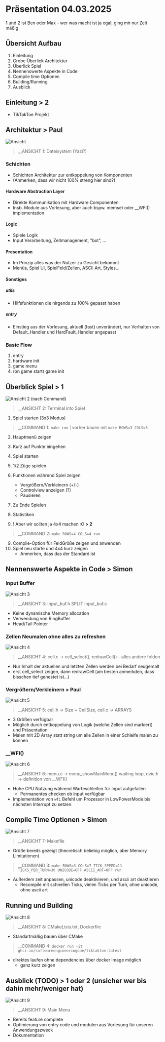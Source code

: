 # Präsentation 04.03.2025
1 und 2 ist Ben oder Max - wer was macht ist ja egal, ging mir nur Zeit mäßig

## Übersicht Aufbau
1. Einleitung
2. Grobe Überlick Architektur
2. Überlick Spiel
4. Nennenswerte Aspekte in Code
5. Compile time Optionen
6. Building/Running
7. Ausblick

## Einleitung > 2

- TikTakToe Projekt

## Architektur > Paul
![Ansicht](https://github.com/user-attachments/assets/ac9f3c44-f19c-4fc7-9869-ddfb3f9d6aef)
> __ANSICHT 1: Dateisystem (Yazi?) 
### Schichten
- Schichten Architektur zur entkoppelung von Komponenten
- (Anmerken, dass wir nicht 100% streng hier sind?)
#### Hardware Abstraction Layer
- Direkte Kommunikation mit Hardware Componenten
- Insb. Module aus Vorlesung, aber auch bspw. memset oder __WFI() implementation

#### Logic
- Spiele Logik
- Input Verarbeitung, Zeitmanagement, "bot", ...

#### Presentation
- Im Prinzip alles was der Nutzer zu Gesicht bekommt
- Menüs, Spiel UI, SpielFeld/Zellen, ASCII Art, Styles...

#### Sonstiges
##### utils
- Hilfsfunktionen die nirgends zu 100% gepasst haben

##### entry
- Einstieg aus der Vorlesung, aktuell (fast) unverändert, nur Verhalten von Default_Handler und HardFault_Handler angepasst

### Basic Flow
1. entry
2. hardware init
3. game menu
4. (on game start) game init

## Überblick Spiel > 1
![Ansicht 2 (nach Command)](https://github.com/user-attachments/assets/d39ecbd4-a50f-4ada-a90f-785c7575cd6c)
> __ANSICHT 2: Terminal into Spiel
1. Spiel starten (3x3 Modus) 
> __COMMAND 1: `make run` | vorher bauen mit `make ROWS=3 COLS=3` 
2. Hauptmenü zeigen
3. Kurz auf Punkte eingehen
4. Spiel starten
5. 1/2 Züge spielen
6. Funktionen während Spiel zeigen
    - Vergrößern/Verkleinern (+/-)
    - Controlview anzeigen (?)
    - Pausieren
7. Zu Ende Spielen
9. Statistiken

8. ! Aber wir sollten ja 4x4 machen :O **> 2** 
> __COMMAND 2: `make ROWS=4 COLS=4 run`

9. Compile-Option für FeldGröße zeigen und anwenden
10. Spiel neu starte und 4x4 kurz zeigen
    - Anmerken, dass das der Standard ist

## Nennenswerte Aspekte in Code > Simon
### Input Buffer
![Ansicht 3](https://github.com/user-attachments/assets/81c768e4-9a55-4dc6-b9ba-6c49737d4c8e)
> __ANSICHT 3: input_buf.h SPLIT input_buf.c
- Keine dynamische Memory allocation
- Verwendung von RingBuffer
- Head/Tail Pointer

### Zellen Neumalen ohne alles zu refreshen
![Ansicht 4](https://github.com/user-attachments/assets/b5082a71-1cc1-4ac8-9c3d-c77e437d55df)
> __ANSICHT 4: cell.c -> cell_select(), redrawCell() - alles andere folden
- Nur Inhalt der aktuellen und letzten Zellen werden bei Bedarf neugemalt
- erst cell_select zeigen, dann redrawCell (am besten anmerkden, dass bisschen tief genestet ist...)

### Vergrößern/Verkleinern > Paul
![Ansicht 5](https://github.com/user-attachments/assets/955efb78-c715-4db2-a573-dfee62834321)
> __ANSICHT 5: cell.h -> Size + CellSize, cell.c -> ARRAYS
- 3 Größen verfügbar
- Möglich durch entkoppelung von Logik (welche Zellen sind markiert) und Präsentation
- Malen mit 2D Array statt string um alle Zellen in einer Schleife malen zu können

### __WFI()
![Ansicht 6](https://github.com/user-attachments/assets/8eefa502-3e72-44d7-bc14-799ebcd7061d)
> _\_ANSICHT 6: menu.c -> menu_showMainMenu() waiting loop, nvic.h -> definition von __WFI()
- Hohe CPU Nutzung während Warteschleifen für Input aufgefallen
    - Permanentes checken ob input verfügbar
- Implementation von `wfi` Befehl um Prozessor in LowPowerMode bis nächsten Interrupt zu setzen

## Compile Time Optionen > Simon
![Ansicht 7](https://github.com/user-attachments/assets/1c1423d9-410f-4132-9b4c-136bc33f1651)
> __ANSICHT 7: Makefile
- Größe bereits gezeigt (theoretisch beliebig möglich, aber Memory Limitationen)
> __COMMAND 3: `make ROWS=3 COLS=7 TICK_SPEED=11 TICKS_PER_TURN=30 UNICODE=OFF ASCII_ART=OFF run`
- Außerdem zeit anpassen, unicode deaktivieren, und ascii art deaktieren
    - Recompile mit schnellen Ticks, vielen Ticks per Turn, ohne unicode, ohne ascii art

## Running und Building 
![Ansicht 8](https://github.com/user-attachments/assets/565c9722-1b3d-41c6-8d23-6d90bee9638a)
> __ANSICHT 8: CMakeLists.txt, Dockerfile
- Standartmäßig bauen über CMake
> __COMMAND 4: `docker run -it ghcr.io/softwareengineeringone/tiktaktoe:latest`
- direktes laufen ohne dependencies über docker image möglich
    - ganz kurz zeigen

## Ausblick (TODO) > 1 oder 2 (unsicher wer bis dahin mehr/weniger hat)
![Ansicht 9](https://github.com/user-attachments/assets/16375cd7-6677-4ad8-8105-bad665308c07)
> __ANSICHT 9: Main Menu
- Bereits feature complete
- Optimierung von entry code und modulen aus Vorlesung für unseren Anwendungszweck
- Dokumentation


